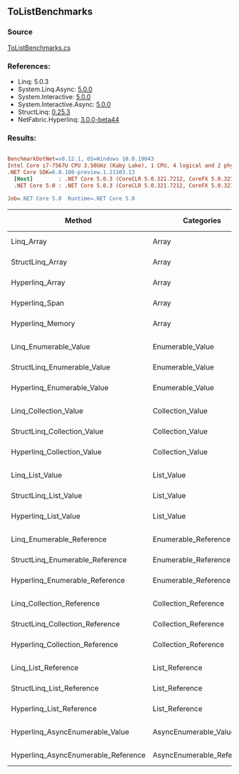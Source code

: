 ﻿## ToListBenchmarks

### Source
[ToListBenchmarks.cs](../NetFabric.Hyperlinq.Benchmarks/Benchmarks/ToListBenchmarks.cs)

### References:
- Linq: 5.0.3
- System.Linq.Async: [5.0.0](https://www.nuget.org/packages/System.Linq.Async/5.0.0)
- System.Interactive: [5.0.0](https://www.nuget.org/packages/System.Interactive/5.0.0)
- System.Interactive.Async: [5.0.0](https://www.nuget.org/packages/System.Interactive.Async/5.0.0)
- StructLinq: [0.25.3](https://www.nuget.org/packages/StructLinq/0.25.3)
- NetFabric.Hyperlinq: [3.0.0-beta44](https://www.nuget.org/packages/NetFabric.Hyperlinq/3.0.0-beta44)

### Results:
``` ini

BenchmarkDotNet=v0.12.1, OS=Windows 10.0.19043
Intel Core i7-7567U CPU 3.50GHz (Kaby Lake), 1 CPU, 4 logical and 2 physical cores
.NET Core SDK=6.0.100-preview.1.21103.13
  [Host]        : .NET Core 5.0.3 (CoreCLR 5.0.321.7212, CoreFX 5.0.321.7212), X64 RyuJIT
  .NET Core 5.0 : .NET Core 5.0.3 (CoreCLR 5.0.321.7212, CoreFX 5.0.321.7212), X64 RyuJIT

Job=.NET Core 5.0  Runtime=.NET Core 5.0  

```
|                              Method |                Categories | Count |        Mean |    Error |   StdDev | Ratio | RatioSD |  Gen 0 | Gen 1 | Gen 2 | Allocated |
|------------------------------------ |-------------------------- |------ |------------:|---------:|---------:|------:|--------:|-------:|------:|------:|----------:|
|                          Linq_Array |                     Array |   100 |    55.12 ns | 0.522 ns | 0.463 ns |  1.00 |    0.00 | 0.2180 |     - |     - |     456 B |
|                    StructLinq_Array |                     Array |   100 |   114.59 ns | 0.411 ns | 0.365 ns |  2.08 |    0.02 | 0.2180 |     - |     - |     456 B |
|                     Hyperlinq_Array |                     Array |   100 |    45.01 ns | 0.405 ns | 0.359 ns |  0.82 |    0.01 | 0.2180 |     - |     - |     456 B |
|                      Hyperlinq_Span |                     Array |   100 |    44.28 ns | 0.465 ns | 0.435 ns |  0.80 |    0.01 | 0.2180 |     - |     - |     456 B |
|                    Hyperlinq_Memory |                     Array |   100 |    46.01 ns | 0.551 ns | 0.515 ns |  0.83 |    0.01 | 0.2180 |     - |     - |     456 B |
|                                     |                           |       |             |          |          |       |         |        |       |       |           |
|               Linq_Enumerable_Value |          Enumerable_Value |   100 |   872.93 ns | 5.091 ns | 4.513 ns |  1.00 |    0.00 | 0.5808 |     - |     - |    1216 B |
|         StructLinq_Enumerable_Value |          Enumerable_Value |   100 |   921.94 ns | 4.735 ns | 3.954 ns |  1.06 |    0.01 | 0.2327 |     - |     - |     488 B |
|          Hyperlinq_Enumerable_Value |          Enumerable_Value |   100 |   524.08 ns | 1.978 ns | 1.652 ns |  0.60 |    0.00 | 0.2365 |     - |     - |     496 B |
|                                     |                           |       |             |          |          |       |         |        |       |       |           |
|               Linq_Collection_Value |          Collection_Value |   100 |    47.75 ns | 0.457 ns | 0.382 ns |  1.00 |    0.00 | 0.2180 |     - |     - |     456 B |
|         StructLinq_Collection_Value |          Collection_Value |   100 |   919.13 ns | 3.099 ns | 2.588 ns | 19.25 |    0.14 | 0.2327 |     - |     - |     488 B |
|          Hyperlinq_Collection_Value |          Collection_Value |   100 |   289.67 ns | 1.353 ns | 1.266 ns |  6.07 |    0.06 | 0.2370 |     - |     - |     496 B |
|                                     |                           |       |             |          |          |       |         |        |       |       |           |
|                     Linq_List_Value |                List_Value |   100 |    49.38 ns | 0.505 ns | 0.472 ns |  1.00 |    0.00 | 0.2180 |     - |     - |     456 B |
|               StructLinq_List_Value |                List_Value |   100 |   250.76 ns | 0.585 ns | 0.518 ns |  5.07 |    0.05 | 0.2179 |     - |     - |     456 B |
|                Hyperlinq_List_Value |                List_Value |   100 |   540.22 ns | 1.680 ns | 1.403 ns | 10.92 |    0.08 | 0.2327 |     - |     - |     488 B |
|                                     |                           |       |             |          |          |       |         |        |       |       |           |
|           Linq_Enumerable_Reference |      Enumerable_Reference |   100 |   656.17 ns | 3.887 ns | 3.246 ns |  1.00 |    0.00 | 0.5808 |     - |     - |    1216 B |
|     StructLinq_Enumerable_Reference |      Enumerable_Reference |   100 |   695.62 ns | 2.024 ns | 1.794 ns |  1.06 |    0.01 | 0.2327 |     - |     - |     488 B |
|      Hyperlinq_Enumerable_Reference |      Enumerable_Reference |   100 |   814.58 ns | 2.932 ns | 2.743 ns |  1.24 |    0.01 | 0.2327 |     - |     - |     488 B |
|                                     |                           |       |             |          |          |       |         |        |       |       |           |
|           Linq_Collection_Reference |      Collection_Reference |   100 |    48.59 ns | 0.109 ns | 0.085 ns |  1.00 |    0.00 | 0.2180 |     - |     - |     456 B |
|     StructLinq_Collection_Reference |      Collection_Reference |   100 |   696.40 ns | 1.208 ns | 1.130 ns | 14.33 |    0.03 | 0.2327 |     - |     - |     488 B |
|      Hyperlinq_Collection_Reference |      Collection_Reference |   100 |   491.19 ns | 1.904 ns | 1.688 ns | 10.11 |    0.04 | 0.2441 |     - |     - |     512 B |
|                                     |                           |       |             |          |          |       |         |        |       |       |           |
|                 Linq_List_Reference |            List_Reference |   100 |    49.74 ns | 0.485 ns | 0.430 ns |  1.00 |    0.00 | 0.2180 |     - |     - |     456 B |
|           StructLinq_List_Reference |            List_Reference |   100 |   695.08 ns | 2.968 ns | 2.777 ns | 13.98 |    0.11 | 0.2327 |     - |     - |     488 B |
|            Hyperlinq_List_Reference |            List_Reference |   100 |   540.32 ns | 1.604 ns | 1.252 ns | 10.87 |    0.09 | 0.2327 |     - |     - |     488 B |
|                                     |                           |       |             |          |          |       |         |        |       |       |           |
|     Hyperlinq_AsyncEnumerable_Value |     AsyncEnumerable_Value |   100 | 1,702.46 ns | 4.809 ns | 4.499 ns |     ? |       ? | 0.5798 |     - |     - |    1216 B |
|                                     |                           |       |             |          |          |       |         |        |       |       |           |
| Hyperlinq_AsyncEnumerable_Reference | AsyncEnumerable_Reference |   100 | 2,372.23 ns | 5.156 ns | 4.823 ns |     ? |       ? | 0.5989 |     - |     - |    1256 B |
